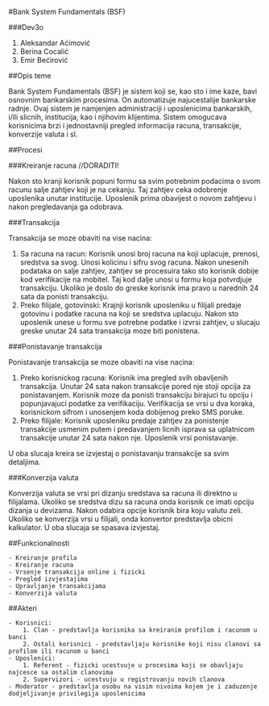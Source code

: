 ﻿#Bank System Fundamentals (BSF)

###Dev3o
1. Aleksandar Aćimović
2. Berina Cocalić
3. Emir Bećirović

##Opis teme

Bank System Fundamentals (BSF) je sistem koji se, kao sto i ime kaze, bavi osnovnim bankarskim procesima. On automatizuje najucestalije bankarske radnje.
Ovaj sistem je namjenjen administraciji i uposlenicima bankarskih, i/ili slicnih, institucija, kao i njihovim klijentima.
Sistem omogucava korisnicima brzi i jednostavniji pregled informacija racuna, transakcije, konverzije valuta i sl.

##Procesi

###Kreiranje racuna //DORADITI!

Nakon sto kranji korisnik popuni formu sa svim potrebnim podacima o svom racunu salje zahtjev koji je na cekanju.
Taj zahtjev ceka odobrenje uposlenika unutar institucije. Uposlenik prima obavijest o novom zahtjevu i nakon pregledavanja ga odobrava.

###Transakcija

Transakcija se moze obaviti na vise nacina:

1. Sa racuna na racun:
	Korisnik unosi broj racuna na koji uplacuje, prenosi, sredstva sa svog. Unosi kolicinu i sifru svog racuna. Nakon unesenih podataka on salje zahtjev,
	zahtjev se procesuira tako sto korisnik dobije kod verifikacije na mobitel. Taj kod dalje unosi u formu koja potvrdjuje transakciju.
	Ukoliko je doslo do greske korisnik ima pravo u narednih 24 sata da ponisti transakciju.
2. Preko filijale, gotovinski:
	Krajnji korisnik uposleniku u filijali predaje gotovinu i podatke racuna na koji se sredstva uplacuju.
	Nakon sto uposlenik unese u formu sve potrebne podatke i izvrsi zahtjev, u slucaju greske unutar 24 sata transakcija moze biti ponistena.
	
###Ponistavanje transakcija

Ponistavanje transakcija se moze obaviti na vise nacina:

1. Preko korisnickog racuna:
	Korisnik ima pregled svih obavljenih transakcija. Unutar 24 sata nakon transakcije pored nje stoji opcija za ponistavanjem.
	Korisnik moze da ponisti transakciju birajuci tu opciju i popunjavajuci podatke za verifikaciju. Verifikacija se vrsi u dva koraka, korisnickom sifrom i unosenjem koda dobijenog preko SMS poruke.
2. Preko filijale:
	Korisnik uposleniku predaje zahtjev za ponistenje transakcije usmenim putem i predavanjem licnih isprava sa uplatnicom transakcije unutar 24 sata nakon nje.
	Uposlenik vrsi ponistavanje.

U oba slucaja kreira se izvjestaj o ponistavanju transakcije sa svim detaljima.

###Konverzija valuta

Konverzija valuta se vrsi pri dizanju sredstava sa racuna ili direktno u filijalama. Ukoliko se sredstva dizu sa racuna onda korisnik ce imati opciju dizanja u devizama.
Nakon odabira opcije korisnik bira koju valutu zeli. Ukoliko se konverzija vrsi u filijali, onda konvertor predstavlja obicni kalkulator. U oba slucaja se spasava izvjestaj.

##Funkcionalnosti

	- Kreiranje profila
	- Kreiranje racuna
	- Vrsenje transakcija online i fizicki
	- Pregled izvjestajima
	- Upravljanje transakcijama
	- Konverzija valuta
	
##Akteri

	- Korisnici:
		1. Clan - predstavlja korisnika sa kreiranim profilom i racunom u banci
		2. Ostali korisnici - predstavljaju korisnike koji nisu clanovi sa profilom ili racunom u banci
	- Uposlenici:
		1. Referent - fizicki ucestvuje u procesima koji se obavljaju najcesce sa ostalim clanovima
		2. Supervizori - ucestvuju u registrovanju novih clanova 
	- Moderator - predstavlja osobu na visim nivoima kojem je i zaduzenje dodjeljivanje privilegija uposlenicima

	
   